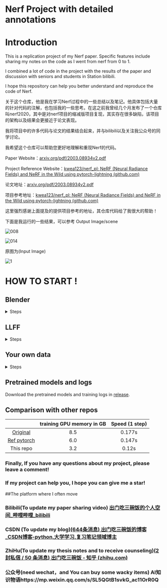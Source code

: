 #  Nerf Project with detailed annotations



# Introduction

This is a replication project of my Nerf paper. Specific features include sharing my notes on the code as I went from nerf from 0 to 1.

I combined a lot of code in the project with the results of the paper and discussion with seniors and students in Station bilibili.

I hope this repository can help you better understand and reproduce the code of Nerf.

关于这个仓库，他是我在学习Nerf过程中的一些总结以及笔记。他具体包括大量的针对代码的注解，也包括我的一些思考。在这之前我曾经几个月发布了一个仓库叫nerf2020，其中是对nerf项目的缩减版项目复现，其实存在很多缺陷，该项目的架构以及结果会更接近于论文表现。

我将项目中的许多代码与论文的结果结合起来，并与bilibili以及关注我公众号的同学讨论。

我希望这个仓库可以帮助您更好地理解和重现Nerf的代码。





Paper Website：[arxiv.org/pdf/2003.08934v2.pdf](https://arxiv.org/pdf/2003.08934v2.pdf)

Project Reference Website：[kwea123/nerf_pl: NeRF (Neural Radiance Fields) and NeRF in the Wild using pytorch-lightning (github.com)](https://github.com/kwea123/nerf_pl)



论文地址：[arxiv.org/pdf/2003.08934v2.pdf](https://arxiv.org/pdf/2003.08934v2.pdf)

项目参考地址：[kwea123/nerf_pl: NeRF (Neural Radiance Fields) and NeRF in the Wild using pytorch-lightning (github.com)](https://github.com/kwea123/nerf_pl)

这里强烈感谢上面提及的提供项目参考的地址，其仓库代码给了我很大的帮助！



下面是我运行的一些结果，可以参考
Output Image/scene

![008]([M:\Edit\Nerf_study\results\blender\lego\008.png](https://github.com/KEXA1/Nerf_study/blob/master/results/blender/lego/003.png))

![014]([M:\Edit\Nerf_study\results\blender\lego\014.png](https://github.com/KEXA1/Nerf_study/blob/master/results/blender/lego/001.png))



原图为(Input Image)

![1]([M:\Edit\Nerf_study\data\plant\images\1.jpg](https://github.com/KEXA1/Nerf_study/blob/master/data/plant/images/1.png))



# HOW TO  START  !

## Blender
<details>
  <summary>Steps</summary>

### Data download

Download `nerf_synthetic.zip` from [here](https://drive.google.com/drive/folders/128yBriW1IG_3NJ5Rp7APSTZsJqdJdfc1)

### Training model

Run (example)
```
python train.py \
   --dataset_name blender \
   --root_dir $BLENDER_DIR \
   --N_importance 64 --img_wh 400 400 --noise_std 0 \
   --num_epochs 16 --batch_size 1024 \
   --optimizer adam --lr 5e-4 \
   --lr_scheduler steplr --decay_step 2 4 8 --decay_gamma 0.5 \
   --exp_name exp
```

These parameters are chosen to best mimic the training settings in the original repo. See [opt.py](opt.py) for all configurations.

NOTE: the above configuration doesn't work for some scenes like `drums`, `ship`. In that case, consider increasing the `batch_size` or change the `optimizer` to `radam`. I managed to train on all scenes with these modifications.

You can monitor the training process by `tensorboard --logdir logs/` and go to `localhost:6006` in your browser.
</details>

## LLFF
<details>
  <summary>Steps</summary>

### Data download

Download `nerf_llff_data.zip` from [here](https://drive.google.com/drive/folders/128yBriW1IG_3NJ5Rp7APSTZsJqdJdfc1)

### Training model

Run (example)
```
python train.py \
   --dataset_name llff \
   --root_dir $LLFF_DIR \
   --N_importance 64 --img_wh 504 378 \
   --num_epochs 30 --batch_size 1024 \
   --optimizer adam --lr 5e-4 \
   --lr_scheduler steplr --decay_step 10 20 --decay_gamma 0.5 \
   --exp_name exp
```

These parameters are chosen to best mimic the training settings in the original repo. See [opt.py](opt.py) for all configurations.

You can monitor the training process by `tensorboard --logdir logs/` and go to `localhost:6006` in your browser.
</details>

## Your own data
<details>
  <summary>Steps</summary>

1. Install [COLMAP](https://github.com/colmap/colmap) following [installation guide](https://colmap.github.io/install.html)
2. Prepare your images in a folder (around 20 to 30 for forward facing, and 40 to 50 for 360 inward-facing)
3. Clone [LLFF](https://github.com/Fyusion/LLFF) and run `python img2poses.py $your-images-folder`
4. Train the model using the same command as in [LLFF](#llff). If the scene is captured in a 360 inward-facing manner, add `--spheric` argument.

For more details of training a good model, please see the video [here](#colab).
</details>

## Pretrained models and logs
Download the pretrained models and training logs in [release](https://github.com/kwea123/nerf_pl/releases).

## Comparison with other repos

|           | training GPU memory in GB | Speed (1 step) |
| :---:     |  :---:     | :---:   | 
| [Original](https://github.com/bmild/nerf)  |  8.5 | 0.177s |
| [Ref pytorch](https://github.com/yenchenlin/nerf-pytorch)  |  6.0 | 0.147s |
| This repo | 3.2 | 0.12s |


### Finally, If you have any questions about my project, please leave a comment!
### If my project can help you, I hope you can give me a star!
##The platform where I often move
### Bilibili(To update my paper sharing video) [出门吃三碗饭的个人空间_哔哩哔哩_bilibili](https://space.bilibili.com/38035003?spm_id_from=333.1007.0.0)
### CSDN (To update my blog)[(644条消息) 出门吃三碗饭的博客_CSDN博客-python,大学学习,复习笔记领域博主](https://blog.csdn.net/qq_40514113?spm=1000.2115.3001.5343)
### ZhiHu(To update my thesis notes and to receive counseling)[(2 封私信 / 50 条消息) 出门吃三碗饭 - 知乎 (zhihu.com)](https://www.zhihu.com/people/olkex)
### 公众号(need wechat，and You can buy some wacky items)  AI知识物语https://mp.weixin.qq.com/s/SL5QGtB1svkG_ac11OrR0Q

